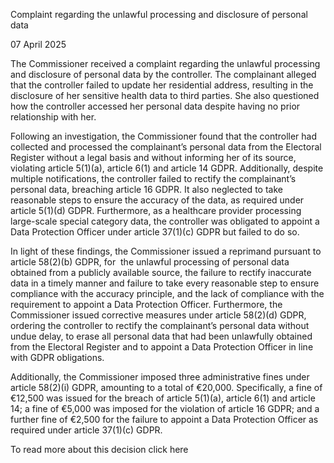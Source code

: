 Complaint regarding the unlawful processing and disclosure of personal data

07 April 2025

The Commissioner received a complaint regarding the unlawful processing and disclosure of personal data by the controller. The complainant alleged that the controller failed to update her residential address, resulting in the disclosure of her sensitive health data to third parties. She also questioned how the controller accessed her personal data despite having no prior relationship with her.

Following an investigation, the Commissioner found that the controller had collected and processed the complainant’s personal data from the Electoral Register without a legal basis and without informing her of its source, violating article 5(1)(a), article 6(1) and article 14 GDPR. Additionally, despite multiple notifications, the controller failed to rectify the complainant’s personal data, breaching article 16 GDPR. It also neglected to take reasonable steps to ensure the accuracy of the data, as required under article 5(1)(d) GDPR. Furthermore, as a healthcare provider processing large-scale special category data, the controller was obligated to appoint a Data Protection Officer under article 37(1)(c) GDPR but failed to do so.

In light of these findings, the Commissioner issued a reprimand pursuant to article 58(2)(b) GDPR, for  the unlawful processing of personal data obtained from a publicly available source, the failure to rectify inaccurate data in a timely manner and failure to take every reasonable step to ensure compliance with the accuracy principle, and the lack of compliance with the requirement to appoint a Data Protection Officer. Furthermore, the Commissioner issued corrective measures under article 58(2)(d) GDPR, ordering the controller to rectify the complainant’s personal data without undue delay, to erase all personal data that had been unlawfully obtained from the Electoral Register and to appoint a Data Protection Officer in line with GDPR obligations.

Additionally, the Commissioner imposed three administrative fines under article 58(2)(i) GDPR, amounting to a total of €20,000. Specifically, a fine of €12,500 was issued for the breach of article 5(1)(a), article 6(1) and article 14; a fine of €5,000 was imposed for the violation of article 16 GDPR; and a further fine of €2,500 for the failure to appoint a Data Protection Officer as required under article 37(1)(c) GDPR.

To read more about this decision click here
